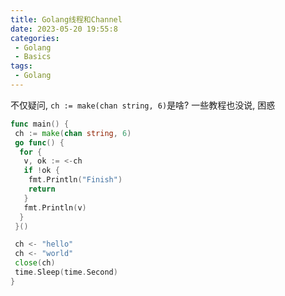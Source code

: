 ```yaml
---
title: Golang线程和Channel
date: 2023-05-20 19:55:8
categories:
 - Golang
 - Basics
tags:
 - Golang
---
```




不仅疑问,  `ch := make(chan string, 6)`是啥? 一些教程也没说, 困惑

```go
func main() {
 ch := make(chan string, 6)
 go func() {
  for {
   v, ok := <-ch
   if !ok {
    fmt.Println("Finish")
    return
   }
   fmt.Println(v)
  }
 }()

 ch <- "hello"
 ch <- "world"
 close(ch)
 time.Sleep(time.Second)
}
```

